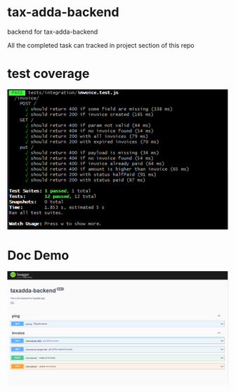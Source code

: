 # tax-adda-backend
backend for tax-adda-backend


All the completed task can tracked in project section of this repo


# test coverage

<img src="./blobs/test.png" alt="test" />

# Doc Demo 

[<img src="./blobs/docs.PNG" alt="docs" />](https://tax-adda-backend.herokuapp.com/docs/#/)
